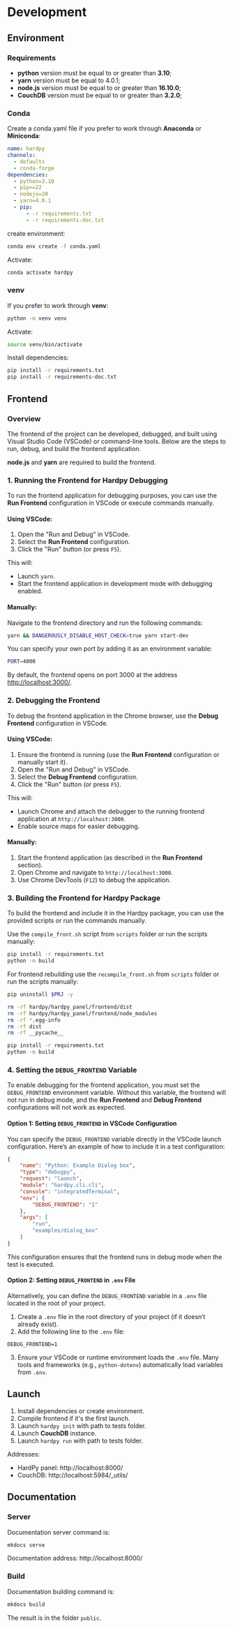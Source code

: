 # Development

## Environment

### Requirements

* **python** version must be equal to or greater than  **3.10**;
* **yarn** version must be equal to 4.0.1;
* **node.js** version must be equal to or greater than **16.10.0**;
* **CouchDB** version must be equal to or greater than **3.2.0**;

### Conda

Create a conda.yaml file if you prefer to work through **Anaconda** or **Miniconda**:

```yaml
name: hardpy
channels:
  - defaults
  - conda-forge
dependencies:
  - python=3.10
  - pip>=22
  - nodejs=20
  - yarn=4.0.1
  - pip:
      - -r requirements.txt
      - -r requirements-doc.txt
```

create environment:

```bash
conda env create -f conda.yaml
```

Activate:

```bash
conda activate hardpy
```

### venv

If you prefer to work through **venv**:

```bash
python -m venv venv
```

Activate:

```bash
source venv/bin/activate
```

Install dependencies:

```bash
pip install -r requirements.txt
pip install -r requirements-doc.txt
```

## Frontend

### Overview
The frontend of the project can be developed, debugged, and built using Visual Studio Code (VSCode) or command-line tools. 
Below are the steps to run, debug, and build the frontend application.

**node.js** and **yarn** are required to build the frontend.

### 1. Running the Frontend for Hardpy Debugging
To run the frontend application for debugging purposes, you can use the **Run Frontend** configuration in VSCode or execute commands manually.

#### Using VSCode:
1. Open the "Run and Debug" in VSCode.
2. Select the **Run Frontend** configuration.
3. Click the "Run" button (or press `F5`).

This will:
- Launch `yarn`.
- Start the frontend application in development mode with debugging enabled.

#### Manually:
Navigate to the frontend directory and run the following commands:
```bash
yarn && DANGEROUSLY_DISABLE_HOST_CHECK=true yarn start-dev
```

You can specify your own port by adding it as an environment variable:
```bash
PORT=4000
```
By default, the frontend opens on port 3000 at the address [http://localhost:3000/](http://localhost:3000/).

### 2. Debugging the Frontend
To debug the frontend application in the Chrome browser, use the **Debug Frontend** configuration in VSCode.

#### Using VSCode:
1. Ensure the frontend is running (use the **Run Frontend** configuration or manually start it).
2. Open the "Run and Debug" in VSCode.
3. Select the **Debug Frontend** configuration.
4. Click the "Run" button (or press `F5`).

This will:
- Launch Chrome and attach the debugger to the running frontend application at `http://localhost:3000`.
- Enable source maps for easier debugging.

#### Manually:
1. Start the frontend application (as described in the **Run Frontend** section).
2. Open Chrome and navigate to `http://localhost:3000`.
3. Use Chrome DevTools (`F12`) to debug the application.


### 3. Building the Frontend for Hardpy Package
To build the frontend and include it in the Hardpy package, you can use the provided scripts or run the commands manually.

Use the `compile_front.sh` script from `scripts` folder
or run the scripts manually:

```bash
pip install -r requirements.txt
python -m build
```

For frontend rebuilding use the `recompile_front.sh` from `scripts` folder
or run the scripts manually:

```bash
pip uninstall $PRJ -y

rm -rf hardpy/hardpy_panel/frontend/dist
rm -rf hardpy/hardpy_panel/frontend/node_modules
rm -rf *.egg-info
rm -rf dist
rm -rf __pycache__

pip install -r requirements.txt
python -m build
```

### 4. Setting the `DEBUG_FRONTEND` Variable
To enable debugging for the frontend application, you must set the `DEBUG_FRONTEND` environment variable. 
Without this variable, the frontend will not run in debug mode, and the **Run Frontend** and **Debug Frontend** configurations will not work as expected.

#### Option 1: Setting `DEBUG_FRONTEND` in VSCode Configuration
You can specify the `DEBUG_FRONTEND` variable directly in the VSCode launch configuration. 
Here’s an example of how to include it in a test configuration:

```json
{
    "name": "Python: Example Dialog box",
    "type": "debugpy",
    "request": "launch",
    "module": "hardpy.cli.cli",
    "console": "integratedTerminal",
    "env": {
        "DEBUG_FRONTEND": "1"
    },
    "args": [
        "run",
        "examples/dialog_box"
    ]
}
```

This configuration ensures that the frontend runs in debug mode when the test is executed.

#### Option 2: Setting `DEBUG_FRONTEND` in `.env` File
Alternatively, you can define the `DEBUG_FRONTEND` variable in a `.env` file located in the root of your project. 

1. Create a `.env` file in the root directory of your project (if it doesn’t already exist).
2. Add the following line to the `.env` file:

```env
DEBUG_FRONTEND=1
```

3. Ensure your VSCode or runtime environment loads the `.env` file. Many tools and frameworks (e.g., `python-dotenv`) automatically load variables from `.env`.

## Launch

1. Install dependencies or create environment.
2. Compile frontend if it's the first launch.
3. Launch `hardpy init` with path to tests folder.
4. Launch **CouchDB** instance.
5. Launch `hardpy run` with path to tests folder.

Addresses:

- HardPy panel: http://localhost:8000/
- CouchDB: http://localhost:5984/_utils/

## Documentation

### Server

Documentation server command is:

```bash
mkdocs serve
```

Documentation address: http://localhost:8000/

### Build

Documentation building command is:

```bash
mkdocs build
```

The result is in the folder `public`.

